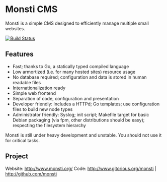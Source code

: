 Monsti CMS
==========

Monsti is a simple CMS designed to efficiently manage multiple small
websites.

[![Build Status](https://travis-ci.org/monsti/monsti.svg?branch=master)](https://travis-ci.org/monsti/monsti)

Features
--------

 - Fast; thanks to Go, a statically typed compiled language
 - Low armortized (i.e. for many hosted sites) resource usage
 - No database required; configuration and data is stored in human
   readable files
 - Internationalization ready
 - Simple web frontend
 - Separation of code, configuration and presentation
 - Developer friendly: Includes a HTTPd; Go templates; use
   configuration files to build new node types
 - Administrator friendly: Syslog; init script; Makefile target for
   basic Debian packaging (via fpm, other distributions should be
   easy); respecting the filesystem hierarchy


Monsti is still under heavy development and unstable. You should not use it for
critical tasks.

Project
-------

Website: http://www.monsti.org/
Code: http://www.gitorious.org/monsti | http://github.com/monsti